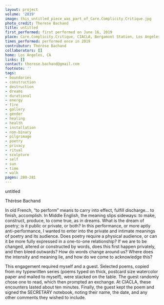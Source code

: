 ```yaml
---
layout: project
volume: '2019'
image: this_untitled_piece_was_part_of_Care.Complicity.Critique.jpg
photo_credit: Therese Bachand
title: untitled
first_performed: first performed on June 16, 2019
place: Care.Complicity.Critique, CIACLA, Bergamont Station, Los Angeles, CA
times_performed: performed once in 2019
contributor: Thérèse Bachand
collaborators: []
home: Los Angeles, CA
links: []
contact: therese.bachand@gmail.com
footnote: ''
tags:
- boundaries
- construction
- destruction
- dreams
- durational
- energy
- fire
- gallery
- gender
- healing
- health
- installation
- non-binary
- pilgrimage
- poetry
- privacy
- ritual
- sculpture
- self
- sun
- time
- walk
pages: 280-281
---
```



untitled

Thérèse Bachand

In old French, “to perform” means to carry into effect, fulfill discharge… to finish, accomplish. In Middle English, the meaning slips sideways: to make, construct, produce, to come true, as in dreams. What is the dream of poetry; is it public or private, or both? In this performance, or more aptly anti-performance, I wanted to enter into the private and intimate meanings of poetry and its audience. Does poetry require a physical audience, or can it be more fully expressed in a one-to-one relationship? If we are to be changed, altered or constructed by words, does this first happen privately, and then bleed outwards? How do words change around us? Where does the intensity and meaning lie, and how do we come to acknowledge this?

This engagement required myself and a guest. Selected poems, copied from my typewritten series (poems typed on thick, postcard size watercolor paper and mailed to myself), were stacked on the table. The guest randomly chose one to read, which then prompted an exchange. At CIACLA, these encounters lasted about ten minutes. Finally, the guest kept the poem and signed the SECRETARY notebook, noting their name, the date, and any other comments they wished to include.
